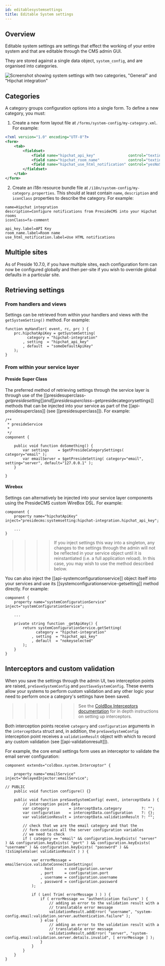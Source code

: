 ```yaml
---
id: editablesystemsettings
title: Editable System settings
---
```


## Overview

Editable system settings are settings that effect the working of your entire system and that are editable through the CMS admin GUI.

They are stored against a single data object, `system_config`, and are organised into categories.

![Screenshot showing system settings with two categories, "General" and "Hipchat integration"](images/screenshots/system_settings_menu.png)   
    

## Categories

A category groups configuration options into a single form. To define a new category, you must:

1. Create a new form layout file at `/forms/system-config/my-category.xml`. For example:

```xml
<?xml version="1.0" encoding="UTF-8"?>
<form>
    <tab>
        <fieldset>
            <field name="hipchat_api_key"               control="textinput"   required="true" label="system-config.hipchat-settings:api_key.label" maxLength="50" />
            <field name="hipchat_room_name"             control="textinput"   required="true" label="system-config.hipchat-settings:room_name.label" maxLength="50" /> 
            <field name="hipchat_use_html_notification" control="yesNoSwitch" required="true" label="system-config.hipchat-settings:use_html_notification.label" /> 
        </fieldset>
    </tab>
</form>
```

2. Create an i18n resource bundle file at `/i18n/system-config/my-category.properties`. This should at least contain `name`, `description` and `iconClass` properties to describe the category. For example:

```properties
name=Hipchat integration
description=Configure notifications from PresideCMS into your Hipchat rooms
iconClass=fa-comment

api_key.label=API Key
room_name.label=Room name
use_html_notification.label=Use HTML notifications
```

## Multiple sites

As of Preside 10.7.0, if you have multiple sites, each configuration form can now be configured globally and then per-site if you wish to override global defaults in a particular site.

## Retrieving settings

### From handlers and views

Settings can be retrieved from within your handlers and views with the `getSystemSetting()` method. For example:

```luceescript
function myHandler( event, rc, prc ) {
    prc.hipchatApiKey = getSystemSetting(
          category = "hipchat-integration"
        , setting  = "hipchat_api_key"
        , default  = "someDefaultApiKey"
    );
} 
```

### From within your service layer

#### Preside Super Class

The preferred method of retrieving settings through the service layer is through use of the [[presidesuperclass-$getpresidesetting]] and [[presidesuperclass-$getpresidecategorysettings]] methods that can be injected into your service as part of the [[api-presidesuperclass]] (see [[presidesuperclass]]). For example:

```luceescript
/**
 * presideService
 *
 */
component {
    
    public void function doSomething() {
        var settings    = $getPresideCategorySettings( category="email" );
        var emailServer = $getPresideSetting( category="email", setting="server", default="127.0.0.1" );
    }

}
```

#### Wirebox

Settings can alternatively be injected into your service layer components using the PresideCMS custom WireBox DSL. For example:

```luceescript
component {
    property name="hipchatApiKey" inject="presidecms:systemsetting:hipchat-integration.hipchat_api_key";

    ...
}
```

>>>> If you inject settings this way into a singleton, any changes to the settings through the admin will not be reflected in your service object until it is reinstantiated (i.e. a full application reload). In this case, you may wish to use the method described below.

You can also inject the [[api-systemconfigurationservice]] object itself into your services and use its [[systemconfigurationservice-getsetting]] method directly. For example:

```luceescript
component {
    property name="systemConfigurationService" inject="systemConfigurationService";

    ...

    private string function _getApiKey() {
        return systemConfigurationService.getSetting( 
              category = "hipchat-integration"
            , setting  = "hipchat_api_key"
            , default  = "nokeyselected"
        );
    }
}
```

## Interceptors and custom validation

When you save the settings through the admin UI, two interception points are raised, `preSaveSystemConfig` and `postSaveSystemConfig`. These events allow your systems to perform custom validation and any other logic your need to perform once a category's settings have been saved.

>>>>>> See the [ColdBox Interceptors documentation](http://wiki.coldbox.org/wiki/Interceptors.cfm) for in depth instructions on setting up interceptors.

Both interception points receive `category` and `configuration` arguments in the `interceptData` struct and, in addition, the `preSaveSystemConfig` interception point receives a `validationResult` object with which to record any custom validation (see [[api-validationresult]]).

For example, the core email settings form uses an interceptor to validate the email server configuration:

```luceescript
component extends="coldbox.system.Interceptor" {

    property name="emailService" inject="delayedInjector:emailService";

// PUBLIC
    public void function configure() {}

    public void function preSaveSystemConfig( event, interceptData ) {
        // interception point data
        var category         = interceptData.category         ?: "";
        var configuration    = interceptData.configuration    ?: {};
        var validationResult = interceptData.validationResult ?: "";

        // check that we are the email category and that the
        // form contains all the server configuration variables
        // we need to check
        if ( category == "email" && configuration.keyExists( "server" ) && configuration.keyExists( "port" ) && configuration.keyExists( "username" ) && configuration.keyExists( "password" ) && !IsSimpleValue( validationResult ) ) {
            
            var errorMessage = emailService.validateConnectionSettings(
                  host     = configuration.server
                , port     = configuration.port
                , username = configuration.username
                , password = configuration.password
            );

            if ( Len( Trim( errorMessage ) ) ) {
                if ( errorMessage == "authentication failure" ) {
                    // adding an error to the validation result with a 
                    // translatable error message
                    validationResult.addError( "username", "system-config.email:validation.server.authentication.failure" );
                } else {
                    // adding an error to the validation result with a 
                    // translatable error message
                    validationResult.addError( "server", "system-config.email:validation.server.details.invalid", [ errorMessage ] );
                }
            }
        }
    }
}
```